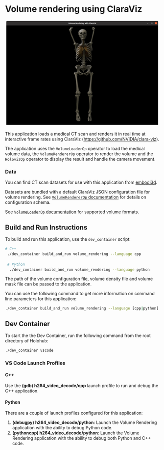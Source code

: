 # Volume rendering using ClaraViz

![](screenshot.png)<br>

This application loads a medical CT scan and renders it in real time at interactive frame rates using ClaraViz (https://github.com/NVIDIA/clara-viz).

The application uses the `VolumeLoaderOp` operator to load the medical volume data, the `VolumeRendererOp` operator to render the volume and the `HolovizOp` operator to display the result and handle the camera movement.

### Data

You can find CT scan datasets for use with this application from [embodi3d](https://www.embodi3d.com/).

Datasets are bundled with a default ClaraViz JSON configuration file for volume rendering. See [`VolumeRendererOp` documentation](/operators/volume_renderer/README.md#configuration) for details on configuration schema.

See [`VolumeLoaderOp` documentation](/operators/volume_loader/README.md#supported-formats) for supported volume formats.

## Build and Run Instructions

To build and run this application, use the ```dev_container``` script:

```bash
# C++
 ./dev_container build_and_run volume_rendering --language cpp

 # Python
  ./dev_container build_and_run volume_rendering --language python
```

The path of the volume configuration file, volume density file and volume mask file can be passed to the application.

You can use the following command to get more information on command line parameters for this application:

```bash
./dev_container build_and_run volume_rendering --language [cpp|python] --run_args --usages
```

## Dev Container

To start the the Dev Container, run the following command from the root directory of Holohub:

```bash
./dev_container vscode
```

### VS Code Launch Profiles

#### C++

Use the **(gdb) h264_video_decode/cpp** launch profile to run and debug the C++ application.

#### Python

There are a couple of launch profiles configured for this application:

1. **(debugpy) h264_video_decode/python**: Launch the Volume Rendering application with the ability to debug Python code.
2. **(pythoncpp) h264_video_decode/python**: Launch the Volume Rendering application with the ability to debug both Python and C++ code.
